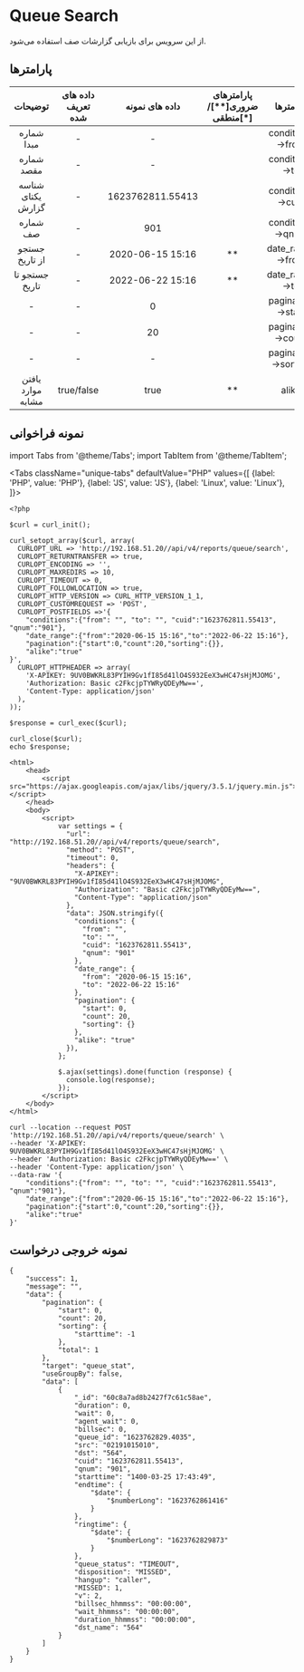 
# Queue Search

از این سرویس برای بازیابی گزارشات‌ صف استفاده می‌شود.

## پارامتر‌ها
|      توضیحات      | داده های تعریف شده |  داده های نمونه  | پارامترهای ضروری[**]/منطقی[*] |      پارامترها      |
|:-----------------:|:------------------:|:----------------:|:----------------------:|:-------------------:|
|     شماره مبدا    |          -         |         -        |                        |   conditions->from  |
|     شماره مقصد    |          -         |         -        |                        |    conditions->to   |
| شناسه یکتای گزارش |          -         | 1623762811.55413 |                        |   conditions->cuid  |
|      شماره صف     |          -         |        901       |                        |   conditions->qnum  |
|   جستجو از تاریخ  |          -         | 2020-06-15 15:16 |           **           |   date_range->from  |
|   جستجو تا تاریخ  |          -         | 2022-06-22 15:16 |           **           |    date_range->to   |
|         -         |          -         |         0        |                        |  pagination->start  |
|         -         |          -         |        20        |                        |  pagination->count  |
|         -         |          -         |         -        |                        | pagination->sorting |
| یافتن موارد مشابه |     true/false     |       true       |           **           |        alike        |



## نمونه فراخوانی

import Tabs from '@theme/Tabs';
import TabItem from '@theme/TabItem';

<Tabs
   className="unique-tabs" 
    defaultValue="PHP"
    values={[
        {label: 'PHP', value: 'PHP'},
        {label: 'JS', value: 'JS'},
		{label: 'Linux', value: 'Linux'},
    ]}>
<TabItem value="PHP">

	<?php

	$curl = curl_init();

	curl_setopt_array($curl, array(
	  CURLOPT_URL => 'http://192.168.51.20//api/v4/reports/queue/search',
	  CURLOPT_RETURNTRANSFER => true,
	  CURLOPT_ENCODING => '',
	  CURLOPT_MAXREDIRS => 10,
	  CURLOPT_TIMEOUT => 0,
	  CURLOPT_FOLLOWLOCATION => true,
	  CURLOPT_HTTP_VERSION => CURL_HTTP_VERSION_1_1,
	  CURLOPT_CUSTOMREQUEST => 'POST',
	  CURLOPT_POSTFIELDS =>'{
		"conditions":{"from": "", "to": "", "cuid":"1623762811.55413", "qnum":"901"},
		"date_range":{"from":"2020-06-15 15:16","to":"2022-06-22 15:16"},
		"pagination":{"start":0,"count":20,"sorting":{}},
		"alike":"true"
	}',
	  CURLOPT_HTTPHEADER => array(
		'X-APIKEY: 9UV0BWKRL83PYIH9Gv1fI85d41lO4S932EeX3wHC47sHjMJOMG',
		'Authorization: Basic c2FkcjpTYWRyQDEyMw==',
		'Content-Type: application/json'
	  ),
	));

	$response = curl_exec($curl);

	curl_close($curl);
	echo $response;




</TabItem>
<TabItem value="JS">

	<html>
		<head>
			<script src="https://ajax.googleapis.com/ajax/libs/jquery/3.5.1/jquery.min.js"></script>
		</head>
		<body>
			<script>
				var settings = {
				  "url": "http://192.168.51.20//api/v4/reports/queue/search",
				  "method": "POST",
				  "timeout": 0,
				  "headers": {
					"X-APIKEY": "9UV0BWKRL83PYIH9Gv1fI85d41lO4S932EeX3wHC47sHjMJOMG",
					"Authorization": "Basic c2FkcjpTYWRyQDEyMw==",
					"Content-Type": "application/json"
				  },
				  "data": JSON.stringify({
					"conditions": {
					  "from": "",
					  "to": "",
					  "cuid": "1623762811.55413",
					  "qnum": "901"
					},
					"date_range": {
					  "from": "2020-06-15 15:16",
					  "to": "2022-06-22 15:16"
					},
					"pagination": {
					  "start": 0,
					  "count": 20,
					  "sorting": {}
					},
					"alike": "true"
				  }),
				};

				$.ajax(settings).done(function (response) {
				  console.log(response);
				});
			</script>
		</body>
	</html>


</TabItem>
<TabItem value="Linux">

	curl --location --request POST 'http://192.168.51.20//api/v4/reports/queue/search' \
	--header 'X-APIKEY: 9UV0BWKRL83PYIH9Gv1fI85d41lO4S932EeX3wHC47sHjMJOMG' \
	--header 'Authorization: Basic c2FkcjpTYWRyQDEyMw==' \
	--header 'Content-Type: application/json' \
	--data-raw '{
		"conditions":{"from": "", "to": "", "cuid":"1623762811.55413", "qnum":"901"},
		"date_range":{"from":"2020-06-15 15:16","to":"2022-06-22 15:16"},
		"pagination":{"start":0,"count":20,"sorting":{}},
		"alike":"true"
	}'

</TabItem>
</Tabs>

## نمونه خروجی درخواست

```shell
{
    "success": 1,
    "message": "",
    "data": {
        "pagination": {
            "start": 0,
            "count": 20,
            "sorting": {
                "starttime": -1
            },
            "total": 1
        },
        "target": "queue_stat",
        "useGroupBy": false,
        "data": [
            {
                "_id": "60c8a7ad8b2427f7c61c58ae",
                "duration": 0,
                "wait": 0,
                "agent_wait": 0,
                "billsec": 0,
                "queue_id": "1623762829.4035",
                "src": "02191015010",
                "dst": "564",
                "cuid": "1623762811.55413",
                "qnum": "901",
                "starttime": "1400-03-25 17:43:49",
                "endtime": {
                    "$date": {
                        "$numberLong": "1623762861416"
                    }
                },
                "ringtime": {
                    "$date": {
                        "$numberLong": "1623762829873"
                    }
                },
                "queue_status": "TIMEOUT",
                "disposition": "MISSED",
                "hangup": "caller",
                "MISSED": 1,
                "v": 2,
                "billsec_hhmmss": "00:00:00",
                "wait_hhmmss": "00:00:00",
                "duration_hhmmss": "00:00:00",
                "dst_name": "564"
            }
        ]
    }
}
```